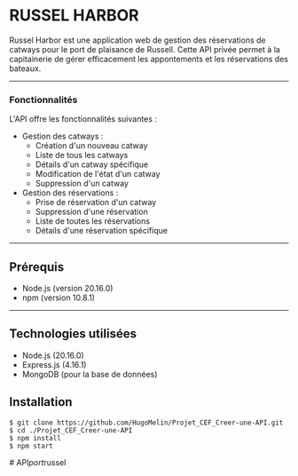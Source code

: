 # RUSSEL HARBOR
Russel Harbor est une application web de gestion des réservations de catways pour le port de plaisance de Russell. Cette API privée permet à la capitainerie de gérer efficacement les appontements et les réservations des bateaux.
***

### Fonctionnalités
L'API offre les fonctionnalités suivantes :
- Gestion des catways :
  - Création d'un nouveau catway
  - Liste de tous les catways
  - Détails d'un catway spécifique
  - Modification de l'état d'un catway
  - Suppression d'un catway
- Gestion des réservations :
  - Prise de réservation d'un catway
  - Suppression d'une réservation
  - Liste de toutes les réservations
  - Détails d'une réservation spécifique
***

## Prérequis
- Node.js (version 20.16.0)
- npm (version 10.8.1)
***

## Technologies utilisées
- Node.js (20.16.0)
- Express.js (4.16.1)
- MongoDB (pour la base de données)

## Installation
```
$ git clone https://github.com/HugoMelin/Projet_CEF_Creer-une-API.git
$ cd ./Projet_CEF_Creer-une-API
$ npm install
$ npm start
```
#   A P I _ p o r t _ r u s s e l  
 
